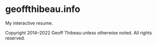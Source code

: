# geoffthibeau.info

My interactive resume.

Copyright 2014&ndash;2022 Geoff Thibeau unless otherwise noted. All rights reserved.
